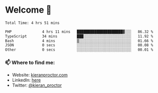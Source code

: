 # Welcome 🦘

<!--START_SECTION:waka-->

```txt
Total Time: 4 hrs 51 mins

PHP              4 hrs 11 mins   █████████████████████▓░░░   86.32 %
TypeScript       34 mins         ███░░░░░░░░░░░░░░░░░░░░░░   11.92 %
Bash             4 mins          ▒░░░░░░░░░░░░░░░░░░░░░░░░   01.66 %
JSON             0 secs          ░░░░░░░░░░░░░░░░░░░░░░░░░   00.08 %
Other            0 secs          ░░░░░░░░░░░░░░░░░░░░░░░░░   00.01 %
```

<!--END_SECTION:waka-->

### 📫 Where to find me:

-   Website: [kieranproctor.com](https://kieranproctor.com/)
-   LinkedIn: [here](https://www.linkedin.com/in/kieran-proctor-086b5a159/)
-   Twitter: [@kieran_proctor](https://twitter.com/kieran_proctor)

